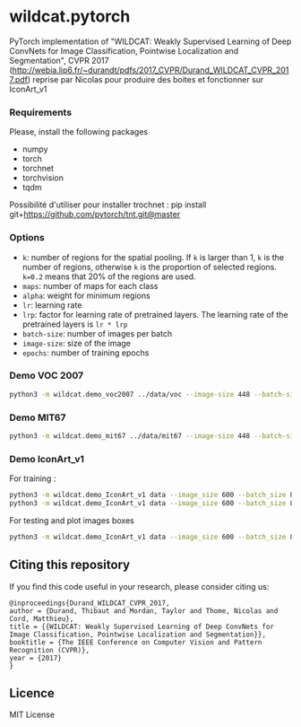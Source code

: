 # wildcat.pytorch
PyTorch implementation of "WILDCAT: Weakly Supervised Learning of Deep ConvNets for Image Classification, Pointwise Localization and Segmentation", CVPR 2017 (http://webia.lip6.fr/~durandt/pdfs/2017_CVPR/Durand_WILDCAT_CVPR_2017.pdf) reprise par Nicolas pour produire des boites et fonctionner sur IconArt_v1

### Requirements
Please, install the following packages
- numpy
- torch
- torchnet
- torchvision
- tqdm

Possibilité d'utiliser pour installer trochnet : pip install git+https://github.com/pytorch/tnt.git@master

### Options

- `k`: number of regions for the spatial pooling. If `k` is larger than 1, `k` is the number of regions, otherwise `k` is the proportion of selected regions. `k=0.2` means that 20% of the regions are used.  
- `maps`: number of maps for each class
- `alpha`: weight for minimum regions
- `lr`: learning rate
- `lrp`: factor for learning rate of pretrained layers. The learning rate of the pretrained layers is `lr * lrp`
- `batch-size`: number of images per batch
- `image-size`: size of the image
- `epochs`: number of training epochs

### Demo VOC 2007
```sh
python3 -m wildcat.demo_voc2007 ../data/voc --image-size 448 --batch-size 16 --lrp 0.1 --lr 0.01 --epochs 20 --k 0.2 --maps 8 --alpha 0.7
```

### Demo MIT67
```sh
python3 -m wildcat.demo_mit67 ../data/mit67 --image-size 448 --batch-size 16 --lrp 0.1 --lr 0.001 --epochs 20 --k 0.4 --maps 8
```

### Demo IconArt_v1
For training :
```sh
python3 -m wildcat.demo_IconArt_v1 data --image_size 600 --batch_size 8 --lrp 0.1 --lr 0.01 --epochs 20 --k 0.2 --maps 4 --alpha 0.7
python3 -m wildcat.demo_IconArt_v1 data --image_size 600 --batch_size 8 --lrp 0.1 --lr 0.01 --epochs 20 --k 25 --maps 8 --alpha 0.7
```

For testing and plot images boxes
```sh
python3 -m wildcat.demo_IconArt_v1 data --image_size 600 --batch_size 8 --lrp 0.1 --lr 0.01 --epochs 20 --k 0.2 --maps 4 --alpha 0.7 --test --plot
```

## Citing this repository

If you find this code useful in your research, please consider citing us:

```
@inproceedings{Durand_WILDCAT_CVPR_2017,
author = {Durand, Thibaut and Mordan, Taylor and Thome, Nicolas and Cord, Matthieu},
title = {{WILDCAT: Weakly Supervised Learning of Deep ConvNets for Image Classification, Pointwise Localization and Segmentation}},
booktitle = {The IEEE Conference on Computer Vision and Pattern Recognition (CVPR)},
year = {2017}
}
```

## Licence

MIT License
